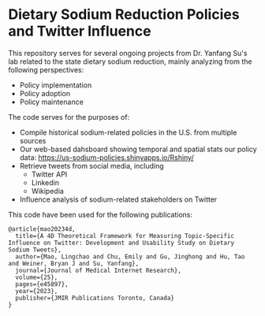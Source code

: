 # Dietary Sodium Reduction Policies and Twitter Influence

This repository serves for several ongoing projects from Dr. Yanfang Su's lab related to the state dietary sodium reduction, mainly analyzing from the following perspectives:
* Policy implementation 
* Policy adoption 
* Policy maintenance 

The code serves for the purposes of:
- Compile historical sodium-related policies in the U.S. from multiple sources
- Our web-based dahsboard showing temporal and spatial stats our policy data: https://us-sodium-policies.shinyapps.io/Rshiny/
- Retrieve tweets from social media, including
  - Twitter API
  - Linkedin
  - Wikipedia 
- Influence analysis of sodium-related stakeholders on Twitter

This code have been used for the following publications:

```
@article{mao20234d,
  title={A 4D Theoretical Framework for Measuring Topic-Specific Influence on Twitter: Development and Usability Study on Dietary Sodium Tweets},
  author={Mao, Lingchao and Chu, Emily and Gu, Jinghong and Hu, Tao and Weiner, Bryan J and Su, Yanfang},
  journal={Journal of Medical Internet Research},
  volume={25},
  pages={e45897},
  year={2023},
  publisher={JMIR Publications Toronto, Canada}
}
```
